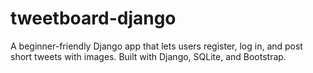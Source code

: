 # tweetboard-django
A beginner-friendly Django app that lets users register, log in, and post short tweets with images. Built with Django, SQLite, and Bootstrap.
